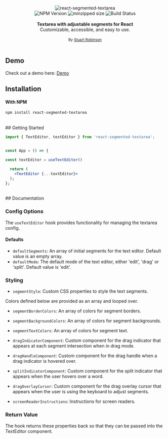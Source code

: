 <div align="center">
  <img alt="react-segmented-textarea" src="https://github.com/stuartrobinson/react-segmented-textarea/raw/main/assets/demo.gif"/>
</div>

<div align="center">
  <img src="https://badgen.net/npm/v/react-segmented-textarea" alt="NPM Version" />
  <img src="https://badgen.net/bundlephobia/minzip/react-segmented-textarea" alt="minzipped size"/>
  <img src="https://github.com/stuartrobinson/react-segmented-textarea/workflows/CI/badge.svg" alt="Build Status" />
</a>
</div>
<br />
<div align="center"><strong>Textarea with adjustable segments for React</strong></div>
<div align="center">Customizable, accessible, and easy to use.</div>

<br />
<div align="center">
  <sub>By <a href="https://twitter.com/sturobinson">Stuart Robinson</a></sub>
</div>

<br />

## Demo

Check out a demo here: [Demo](https://react-segmented-textarea.vercel.app/)

## Installation

#### With NPM

```sh
npm install react-segmented-textarea
```

<br />
## Getting Started

```jsx
import { TextEditor, textEditor } from 'react-segmented-textarea';


const App = () => {

const textEditor = useTextEditor()

  return (
    <TextEditor {...textEditor}>
  );
};
```

<br />
## Documentation

### Config Options

The `useTextEditor` hook provides functionality for managing the textarea config.

#### Defaults

- `defaultSegments`: An array of initial segments for the text editor. Default value is an empty array.
- `defaultMode`: The default mode of the text editor, either 'edit', 'drag' or 'split'. Default value is 'edit'.

### Styling

- `segmentStyle`: Custom CSS properties to style the text segments.

Colors defined below are provided as an array and looped over.

- `segmentBorderColors`: An array of colors for segment borders.
- `segmentBackgroundColors`: An array of colors for segment backgrounds.
- `segmentTextColors`: An array of colors for segment text.

- `dragIndicatorComponent`: Custom component for the drag indicator that appears at each segment intersection when in drag mode.
- `dragHandleComponent`: Custom component for the drag handle when a drag indicator is hovered over.
- `splitIndicatorComponent`: Custom component for the split indicator that appears when the user hovers over a word.
- `dragOverlayCursor`: Custom component for the drag overlay cursor that appears when the user is using the keyboard to adjust segments.
- `screenReaderInstructions`: Instructions for screen readers.

### Return Value

The hook returns these properties back so that they can be passed into the TextEditor component.
